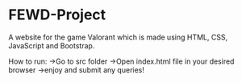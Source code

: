 # FEWD-Project
A website for the game Valorant which is made using HTML, CSS, JavaScript and Bootstrap.

How to run:
->Go to src folder
->Open index.html file in your desired browser
->enjoy and submit any queries!
